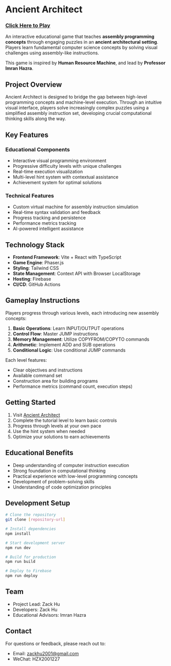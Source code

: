 # Ancient Architect 
### [Click Here to Play](https://ancientarchitect.zackhu.com/)

An interactive educational game that teaches <strong>assembly programming concepts</strong> through engaging puzzles in an <strong>ancient architectural setting</strong>. Players learn fundamental computer science concepts by solving visual challenges using assembly-like instructions.

This game is inspired by <strong>Human Resource Machine</strong>, and lead by <strong>Professor Imran Hazra</strong>.
## Project Overview

Ancient Architect is designed to bridge the gap between high-level programming concepts and machine-level execution. Through an intuitive visual interface, players solve increasingly complex puzzles using a simplified assembly instruction set, developing crucial computational thinking skills along the way.

## Key Features

### Educational Components
- Interactive visual programming environment
- Progressive difficulty levels with unique challenges
- Real-time execution visualization
- Multi-level hint system with contextual assistance
- Achievement system for optimal solutions

### Technical Features
- Custom virtual machine for assembly instruction simulation
- Real-time syntax validation and feedback
- Progress tracking and persistence
- Performance metrics tracking
- AI-powered intelligent assistance

## Technology Stack

- **Frontend Framework**: Vite + React with TypeScript
- **Game Engine**: Phaser.js
- **Styling**: Tailwind CSS
- **State Management**: Context API with Browser LocalStorage
- **Hosting**: Firebase
- **CI/CD**: GitHub Actions

## Gameplay Instructions

Players progress through various levels, each introducing new assembly concepts:

1. **Basic Operations**: Learn INPUT/OUTPUT operations
2. **Control Flow**: Master JUMP instructions
3. **Memory Management**: Utilize COPYFROM/COPYTO commands
4. **Arithmetic**: Implement ADD and SUB operations
5. **Conditional Logic**: Use conditional JUMP commands

Each level features:
- Clear objectives and instructions
- Available command set
- Construction area for building programs
- Performance metrics (command count, execution steps)

## Getting Started

1. Visit [Ancient Architect](https://ancientarchitect.zackhu.com/)
2. Complete the tutorial level to learn basic controls
3. Progress through levels at your own pace
4. Use the hint system when needed
5. Optimize your solutions to earn achievements

## Educational Benefits

- Deep understanding of computer instruction execution
- Strong foundation in computational thinking
- Practical experience with low-level programming concepts
- Development of problem-solving skills
- Understanding of code optimization principles

## Development Setup

```bash
# Clone the repository
git clone [repository-url]

# Install dependencies
npm install

# Start development server
npm run dev

# Build for production
npm run build

# Deploy to Firebase
npm run deploy
```

## Team

- Project Lead: Zack Hu
- Developers: Zack Hu
- Educational Advisors: Imran Hazra

## Contact

For questions or feedback, please reach out to:
- Email: zackhu2001@gmail.com
- WeChat: HZX2001227
